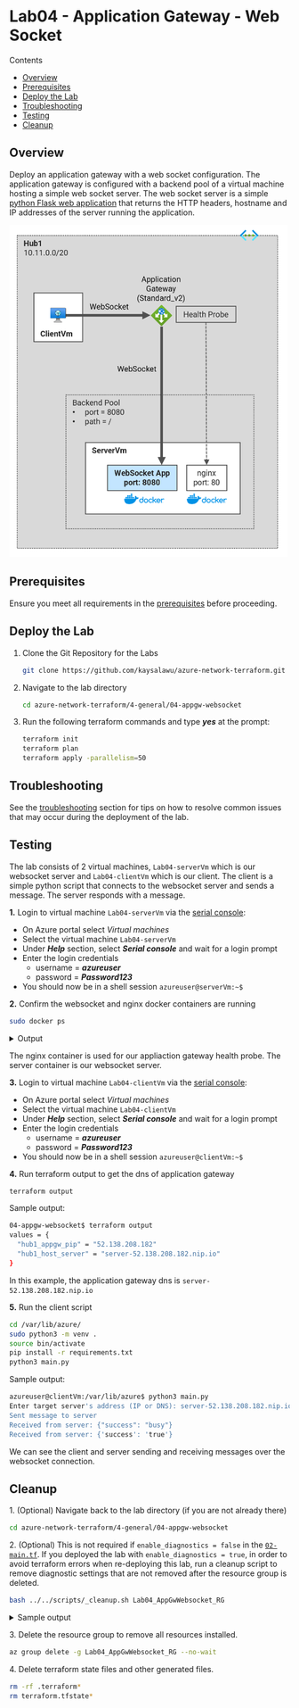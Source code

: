 # Lab04 - Application Gateway - Web Socket <!-- omit from toc -->

Contents

- [Overview](#overview)
- [Prerequisites](#prerequisites)
- [Deploy the Lab](#deploy-the-lab)
- [Troubleshooting](#troubleshooting)
- [Testing](#testing)
- [Cleanup](#cleanup)

## Overview

Deploy an application gateway with a web socket configuration. The application gateway is configured with a backend pool of a virtual machine hosting a simple web socket server. The web socket server is a simple [python Flask web application](https://hub.docker.com/r/ksalawu/web) that returns the HTTP headers, hostname and IP addresses of the server running the application.

<img src="./images/architecture.png" alt="websocket" width="500">

## Prerequisites

Ensure you meet all requirements in the [prerequisites](../../prerequisites/README.md) before proceeding.

## Deploy the Lab

1. Clone the Git Repository for the Labs

   ```sh
   git clone https://github.com/kaysalawu/azure-network-terraform.git
   ```

2. Navigate to the lab directory

   ```sh
   cd azure-network-terraform/4-general/04-appgw-websocket
   ```

3. Run the following terraform commands and type ***yes*** at the prompt:

   ```sh
   terraform init
   terraform plan
   terraform apply -parallelism=50
   ```

## Troubleshooting

See the [troubleshooting](../../troubleshooting/README.md) section for tips on how to resolve common issues that may occur during the deployment of the lab.


## Testing

The lab consists of 2 virtual machines, `Lab04-serverVm` which is our websocket server and `Lab04-clientVm` which is our client. The client is a simple python script that connects to the websocket server and sends a message. The server responds with a message.

**1.** Login to virtual machine `Lab04-serverVm` via the [serial console](https://learn.microsoft.com/en-us/troubleshoot/azure/virtual-machines/serial-console-overview#access-serial-console-for-virtual-machines-via-azure-portal):

- On Azure portal select *Virtual machines*
- Select the virtual machine `Lab04-serverVm`
- Under ***Help*** section, select ***Serial console*** and wait for a login prompt
- Enter the login credentials
  - username = ***azureuser***
  - password = ***Password123***
- You should now be in a shell session `azureuser@serverVm:~$`

**2.** Confirm the websocket and nginx docker containers are running

```sh
sudo docker ps
```

<details>

<summary>Output</summary>

```sh
azureuser@serverVm:~$ sudo docker ps
CONTAINER ID   IMAGE     COMMAND                  CREATED       STATUS       PORTS                                       NAMES
dfd7a1c83292   nginx     "/docker-entrypoint.…"   2 hours ago   Up 2 hours   0.0.0.0:80->80/tcp, :::80->80/tcp           nginx
a42dd0de63ff   server    "python3 main.py"        2 hours ago   Up 2 hours   0.0.0.0:8080->8080/tcp, :::8080->8080/tcp   server
```

</details>
<p>

The nginx container is used for our appliaction gateway health probe. The server container is our websocket server.


**3.** Login to virtual machine `Lab04-clientVm` via the [serial console](https://learn.microsoft.com/en-us/troubleshoot/azure/virtual-machines/serial-console-overview#access-serial-console-for-virtual-machines-via-azure-portal):

- On Azure portal select *Virtual machines*
- Select the virtual machine `Lab04-clientVm`
- Under ***Help*** section, select ***Serial console*** and wait for a login prompt
- Enter the login credentials
  - username = ***azureuser***
  - password = ***Password123***
- You should now be in a shell session `azureuser@clientVm:~$`

**4.** Run terraform output to get the dns of application gateway

```sh
terraform output
```

Sample output:

```sh
04-appgw-websocket$ terraform output
values = {
  "hub1_appgw_pip" = "52.138.208.182"
  "hub1_host_server" = "server-52.138.208.182.nip.io"
}
```

In this example, the application gateway dns is `server-52.138.208.182.nip.io`


**5.** Run the client script

```sh
cd /var/lib/azure/
sudo python3 -m venv .
source bin/activate
pip install -r requirements.txt
python3 main.py
```

Sample output:

```sh
azureuser@clientVm:/var/lib/azure$ python3 main.py
Enter target server's address (IP or DNS): server-52.138.208.182.nip.io
Sent message to server
Received from server: {"success": "busy"}
Received from server: {'success': 'true'}
```

We can see the client and server sending and receiving messages over the websocket connection.

## Cleanup

1\. (Optional) Navigate back to the lab directory (if you are not already there)

```sh
cd azure-network-terraform/4-general/04-appgw-websocket
```

2\. (Optional) This is not required if `enable_diagnostics = false` in the [`02-main.tf`](./02-main.tf). If you deployed the lab with `enable_diagnostics = true`, in order to avoid terraform errors when re-deploying this lab, run a cleanup script to remove diagnostic settings that are not removed after the resource group is deleted.

```sh
bash ../../scripts/_cleanup.sh Lab04_AppGwWebsocket_RG
```

<details>

<summary>Sample output</summary>

```sh
04-appgw-websocket$ bash ../../scripts/_cleanup.sh Lab04_AppGwWebsocket_RG

Resource group: Lab04_AppGwWebsocket_RG

⏳ Checking for diagnostic settings on resources in Lab04_AppGwWebsocket_RG ...
➜  Checking firewall ...
➜  Checking vnet gateway ...
➜  Checking vpn gateway ...
➜  Checking er gateway ...
➜  Checking app gateway ...
⏳ Checking for azure policies in Lab04_AppGwWebsocket_RG ...
Done!
```

</details>
<p>

3\. Delete the resource group to remove all resources installed.

```sh
az group delete -g Lab04_AppGwWebsocket_RG --no-wait
```

4\. Delete terraform state files and other generated files.

```sh
rm -rf .terraform*
rm terraform.tfstate*
```

